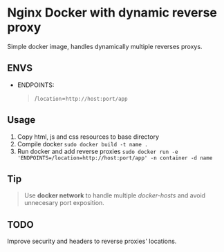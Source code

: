 # Nginx Docker with dynamic reverse proxy

Simple docker image, handles dynamically multiple reverses proxys.

## ENVS

- ENDPOINTS:
  > /`location`=`http://host:port/app`

## Usage

1. Copy html, js and css resources to base directory
2. Compile docker `sudo docker build -t name .`
3. Run docker and add reverse proxies `sudo docker run -e 'ENDPOINTS=/location=http://host:port/app' -n container -d name`

## Tip

> Use **docker network** to handle multiple _docker-hosts_ and avoid unnecesary port exposition.

## TODO

Improve security and headers to reverse proxies' locations.
